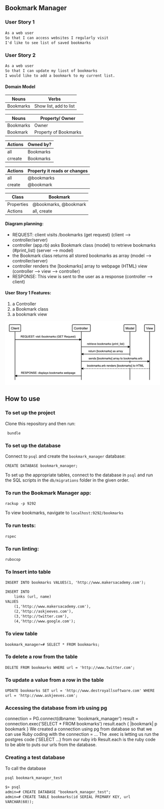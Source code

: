 ## Bookmark Manager

### User Story 1
```
As a web user 
So that I can access websites I regularly visit
I'd like to see list of saved bookmarks
```

### User Story 2
```
As a web user
So that I can update my liost of bookmarks
I would like to add a bookmark to my current list.
```

#### Domain Model


| Nouns   | Verbs     |
|---------|-----------|
|Bookmarks| Show list, add to list |


| Nouns   | Property/ Owner|
|---------|-----------     |
|Bookmarks| Owner          |
|Bookmark |Property of Bookmarks|


| Actions  | Owned by?  |
|--------- |----------- |
|all   | Bookmarks       |
|crreate| Bookmarks |



| Actions  |Property it reads or changes |
|--------- |-----------                  |
|all | @bookmarks              |
|create | @bookmark |


|Class     | Bookmark    |
|--------- | ----------- |
|Properties| @bookmarks, @bookmark |
|Actions   | all, create|

#### Diagram planning: 
* REQUEST: client visits /bookmarks (get request) (client --> controller/server)
* controller (app.rb) asks Bookmark class (model) to retrieve bookmarks (#print_list) (server --> model)
* the Bookmark class returns all stored bookmarks as array (model --> controller/server)
* controller renders the [bookmarks] array to webpage (HTML) view (controller --> view --> controller)
* RESPONSE: This view is sent to the user as a response (controller --> client)

#### User Story 1 Features: 
  1. a Controller
  2. a Bookmark class
  3. a bookmark view
  
  ![user_story_1.png](./public/images/user_story_1.png)

## How to use
### To set up the project
Clone this repository and then run:
```
 bundle
 ```

 ### To set up the database

 Connect to `psql` and create the `bookmark_manager` database:

 ```
 CREATE DATABASE bookmark_manager;
 ```

 To set up the appropriate tables, connect to the database in `psql` and run the SQL scripts in the `db/migrations` folder in the given order.

 ### To run the Bookmark Manager app:

 ```
 rackup -p 9292
 ```

 To view bookmarks, navigate to `localhost:9292/bookmarks`

 ### To run tests:

```
rspec
```
### To run linting:
```
rubocop
```

### To Insert into table

```
INSERT INTO bookmarks VALUES(1, 'http://www.makersacademy.com');
```
```
INSERT INTO 
    links (url, name)
VALUES
    (1,'http://www.makersacademy.com'),
    (2,'http://askjeeves.com'),
    (3,'http://twitter.com'),
    (4,'http://www.google.com');
```
### To view table
```
bookmark_manager=# SELECT * FROM bookmarks;
```
### To delete a row from the table
```
DELETE FROM bookmarks WHERE url = 'http://www.twitter.com';
```
### To update a value from a row in the table
```
UPDATE bookmarks SET url = 'http://www.destroyallsoftware.com' WHERE url = 'http://www.askjeeves.com';
```

### Accessing the database from irb using pg
connection = PG.connect(dbname: 'bookmark_manager')
result = connection.exec('SELECT * FROM bookmarks')
result.each { |bookmark| p bookmark }
We created a connection using pg from database so that we can use Ruby coding with the connection = ...
The .exec is letting us run the postgres code ('SELECT ...) from our ruby irb
Result.each is the ruby code to be able to puts our urls from the database.

### Creating a test database
To call the database
```
psql bookmark_manager_test
```
```
$> psql
admin=# CREATE DATABASE "bookmark_manager_test";
admin=# CREATE TABLE bookmarks(id SERIAL PRIMARY KEY, url VARCHAR(60));
```
